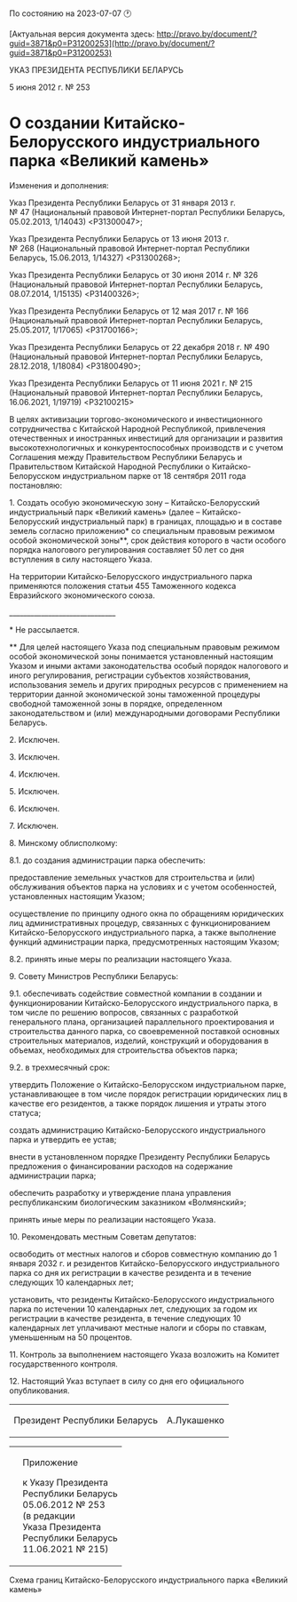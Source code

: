 По состоянию на 2023-07-07 &#x1F550;

[Актуальная версия документа здесь: http://pravo.by/document/?guid=3871&p0=P31200253](http://pravo.by/document/?guid=3871&p0=P31200253)

<p>УКАЗ ПРЕЗИДЕНТА РЕСПУБЛИКИ БЕЛАРУСЬ</p>
<p>5 июня 2012 г. № 253</p>
<h1>О создании Китайско-Белорусского индустриального парка «Великий камень»</h1>
<p>Изменения и дополнения:</p>
<p>Указ Президента Республики Беларусь от 31 января 2013 г. № 47 (Национальный правовой Интернет-портал Республики Беларусь, 05.02.2013, 1/14043) &lt;P31300047&gt;;</p>
<p>Указ Президента Республики Беларусь от 13 июня 2013 г. № 268 (Национальный правовой Интернет-портал Республики Беларусь, 15.06.2013, 1/14327) &lt;P31300268&gt;;</p>
<p>Указ Президента Республики Беларусь от 30 июня 2014 г. № 326 (Национальный правовой Интернет-портал Республики Беларусь, 08.07.2014, 1/15135) &lt;P31400326&gt;;</p>
<p>Указ Президента Республики Беларусь от 12 мая 2017 г. № 166 (Национальный правовой Интернет-портал Республики Беларусь, 25.05.2017, 1/17065) &lt;P31700166&gt;;</p>
<p>Указ Президента Республики Беларусь от 22 декабря 2018 г. № 490 (Национальный правовой Интернет-портал Республики Беларусь, 28.12.2018, 1/18084) &lt;P31800490&gt;;</p>
<p>Указ Президента Республики Беларусь от 11 июня 2021 г. № 215 (Национальный правовой Интернет-портал Республики Беларусь, 16.06.2021, 1/19719) &lt;P32100215&gt;</p>
<p></p>
<p>В целях активизации торгово-экономического и инвестиционного сотрудничества с Китайской Народной Республикой, привлечения отечественных и иностранных инвестиций для организации и развития высокотехнологичных и конкурентоспособных производств и с учетом Соглашения между Правительством Республики Беларусь и Правительством Китайской Народной Республики о Китайско-Белорусском индустриальном парке от 18 сентября 2011 года постановляю:</p>
<p>1. Создать особую экономическую зону – Китайско-Белорусский индустриальный парк «Великий камень» (далее – Китайско-Белорусский индустриальный парк) в границах, площадью и в составе земель согласно приложению* со специальным правовым режимом особой экономической зоны**, срок действия которого в части особого порядка налогового регулирования составляет 50 лет со дня вступления в силу настоящего Указа.</p>
<p>На территории Китайско-Белорусского индустриального парка применяются положения статьи 455 Таможенного кодекса Евразийского экономического союза.</p>
<p>______________________________</p>
<p>* Не рассылается.</p>
<p>** Для целей настоящего Указа под специальным правовым режимом особой экономической зоны понимается установленный настоящим Указом и иными актами законодательства особый порядок налогового и иного регулирования, регистрации субъектов хозяйствования, использования земель и других природных ресурсов с применением на территории данной экономической зоны таможенной процедуры свободной таможенной зоны в порядке, определенном законодательством и (или) международными договорами Республики Беларусь.</p>
<p>2. Исключен.</p>
<p>3. Исключен.</p>
<p>4. Исключен.</p>
<p>5. Исключен.</p>
<p>6. Исключен.</p>
<p>7. Исключен.</p>
<p>8. Минскому облисполкому:</p>
<p>8.1. до создания администрации парка обеспечить:</p>
<p>предоставление земельных участков для строительства и (или) обслуживания объектов парка на условиях и с учетом особенностей, установленных настоящим Указом;</p>
<p>осуществление по принципу одного окна по обращениям юридических лиц административных процедур, связанных с функционированием Китайско-Белорусского индустриального парка, а также выполнение функций администрации парка, предусмотренных настоящим Указом;</p>
<p>8.2. принять иные меры по реализации настоящего Указа.</p>
<p>9. Совету Министров Республики Беларусь:</p>
<p>9.1. обеспечивать содействие совместной компании в создании и функционировании Китайско-Белорусского индустриального парка, в том числе по решению вопросов, связанных с разработкой генерального плана, организацией параллельного проектирования и строительства данного парка, со своевременной поставкой основных строительных материалов, изделий, конструкций и оборудования в объемах, необходимых для строительства объектов парка;</p>
<p>9.2. в трехмесячный срок:</p>
<p>утвердить Положение о Китайско-Белорусском индустриальном парке, устанавливающее в том числе порядок регистрации юридических лиц в качестве его резидентов, а также порядок лишения и утраты этого статуса;</p>
<p>создать администрацию Китайско-Белорусского индустриального парка и утвердить ее устав;</p>
<p>внести в установленном порядке Президенту Республики Беларусь предложения о финансировании расходов на содержание администрации парка;</p>
<p>обеспечить разработку и утверждение плана управления республиканским биологическим заказником «Волмянский»;</p>
<p>принять иные меры по реализации настоящего Указа.</p>
<p>10. Рекомендовать местным Советам депутатов:</p>
<p>освободить от местных налогов и сборов совместную компанию до 1 января 2032 г. и резидентов Китайско-Белорусского индустриального парка со дня их регистрации в качестве резидента и в течение следующих 10 календарных лет;</p>
<p>установить, что резиденты Китайско-Белорусского индустриального парка по истечении 10 календарных лет, следующих за годом их регистрации в качестве резидента, в течение следующих 10 календарных лет уплачивают местные налоги и сборы по ставкам, уменьшенным на 50 процентов.</p>
<p>11. Контроль за выполнением настоящего Указа возложить на Комитет государственного контроля.</p>
<p>12. Настоящий Указ вступает в силу со дня его официального опубликования.</p>
<p></p>
<table><tr>
<td><p>Президент Республики Беларусь</p></td>
<td><p>А.Лукашенко</p></td>
</tr></table>
<p></p>
<table><tr>
<td><p></p></td>
<td>
<p>Приложение</p>
<p>к Указу Президента<br>Республики Беларусь<br>05.06.2012 № 253<br>(в редакции<br>Указа Президента<br>Республики Беларусь<br>11.06.2021 № 215)</p>
</td>
</tr></table>
<p>Схема границ Китайско-Белорусского индустриального парка «Великий камень»</p>
<p><img></p>
<p></p>
<p></p>